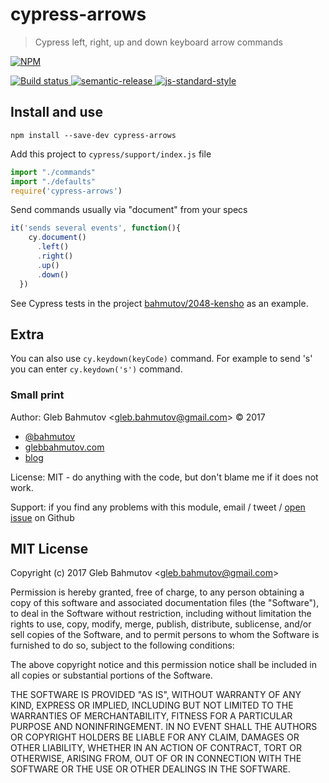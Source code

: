 # cypress-arrows

> Cypress left, right, up and down keyboard arrow commands

[![NPM][npm-icon] ][npm-url]

[![Build status][ci-image] ][ci-url]
[![semantic-release][semantic-image] ][semantic-url]
[![js-standard-style][standard-image]][standard-url]

## Install and use

```
npm install --save-dev cypress-arrows
```

Add this project to `cypress/support/index.js` file

```js
import "./commands"
import "./defaults"
require('cypress-arrows')
```

Send commands usually via "document" from your specs

```js
it('sends several events', function(){
    cy.document()
      .left()
      .right()
      .up()
      .down()
  })
```

See Cypress tests in the project
[bahmutov/2048-kensho](https://github.com/bahmutov/2048-kensho) as an example.

## Extra

You can also use `cy.keydown(keyCode)` command. For example to send 's'
you can enter `cy.keydown('s')` command.

### Small print

Author: Gleb Bahmutov &lt;gleb.bahmutov@gmail.com&gt; &copy; 2017

* [@bahmutov](https://twitter.com/bahmutov)
* [glebbahmutov.com](http://glebbahmutov.com)
* [blog](http://glebbahmutov.com/blog)


License: MIT - do anything with the code, but don't blame me if it does not work.

Support: if you find any problems with this module, email / tweet /
[open issue](https://github.com/bahmutov/cypress-arrows/issues) on Github

## MIT License

Copyright (c) 2017 Gleb Bahmutov &lt;gleb.bahmutov@gmail.com&gt;

Permission is hereby granted, free of charge, to any person
obtaining a copy of this software and associated documentation
files (the "Software"), to deal in the Software without
restriction, including without limitation the rights to use,
copy, modify, merge, publish, distribute, sublicense, and/or sell
copies of the Software, and to permit persons to whom the
Software is furnished to do so, subject to the following
conditions:

The above copyright notice and this permission notice shall be
included in all copies or substantial portions of the Software.

THE SOFTWARE IS PROVIDED "AS IS", WITHOUT WARRANTY OF ANY KIND,
EXPRESS OR IMPLIED, INCLUDING BUT NOT LIMITED TO THE WARRANTIES
OF MERCHANTABILITY, FITNESS FOR A PARTICULAR PURPOSE AND
NONINFRINGEMENT. IN NO EVENT SHALL THE AUTHORS OR COPYRIGHT
HOLDERS BE LIABLE FOR ANY CLAIM, DAMAGES OR OTHER LIABILITY,
WHETHER IN AN ACTION OF CONTRACT, TORT OR OTHERWISE, ARISING
FROM, OUT OF OR IN CONNECTION WITH THE SOFTWARE OR THE USE OR
OTHER DEALINGS IN THE SOFTWARE.

[npm-icon]: https://nodei.co/npm/cypress-arrows.svg?downloads=true
[npm-url]: https://npmjs.org/package/cypress-arrows
[ci-image]: https://travis-ci.org/bahmutov/cypress-arrows.svg?branch=master
[ci-url]: https://travis-ci.org/bahmutov/cypress-arrows
[semantic-image]: https://img.shields.io/badge/%20%20%F0%9F%93%A6%F0%9F%9A%80-semantic--release-e10079.svg
[semantic-url]: https://github.com/semantic-release/semantic-release
[standard-image]: https://img.shields.io/badge/code%20style-standard-brightgreen.svg
[standard-url]: http://standardjs.com/
